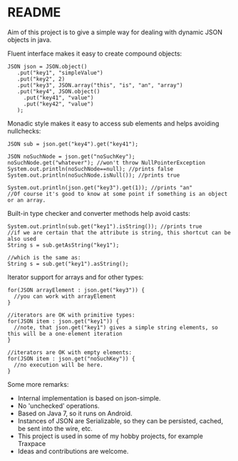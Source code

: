 # README #

Aim of this project is to give a simple way for dealing with dynamic JSON objects in java.

Fluent interface makes it easy to create compound objects:
```
JSON json = JSON.object()
   .put("key1", "simpleValue")
   .put("key2", 2)
   .put("key3", JSON.array("this", "is", "an", "array")
   .put("key4", JSON.object()
     .put("key41", "value")
     .put("key42", "value")
   );
```
Monadic style makes it easy to access sub elements and helps avoiding nullchecks:
```
JSON sub = json.get("key4").get("key41");

JSON noSuchNode = json.get("noSuchKey");
noSuchNode.get("whatever"); //won't throw NullPointerException
System.out.println(noSuchNode==null); //prints false
System.out.println(noSuchNode.isNull()); //prints true

System.out.println(json.get("key3").get(1)); //prints "an"
//Of course it's good to know at some point if something is an object or an array.
```

Built-in type checker and converter methods help avoid casts:
```
System.out.println(sub.get("key1").isString()); //prints true
//if we are certain that the attribute is string, this shortcut can be also used
String s = sub.getAsString("key1");

//which is the same as:
String s = sub.get("key1").asString();
```

Iterator support for arrays and for other types:
```
for(JSON arrayElement : json.get("key3")) {
  //you can work with arrayElement
}

//iterators are OK with primitive types:
for(JSON item : json.get("key1")) {
  //note, that json.get("key1") gives a simple string elements, so this will be a one-element iteration
}

//iterators are OK with empty elements:
for(JSON item : json.get("noSuchKey")) {
  //no execution will be here.
}
```

Some more remarks:
* Internal implementation is based on json-simple.
* No 'unchecked' operations.
* Based on Java 7, so it runs on Android.
* Instances of JSON are Serializable, so they can be persisted, cached, be sent into the wire, etc.
* This project is used in some of my hobby projects, for example Traxpace
* Ideas and contributions are welcome.